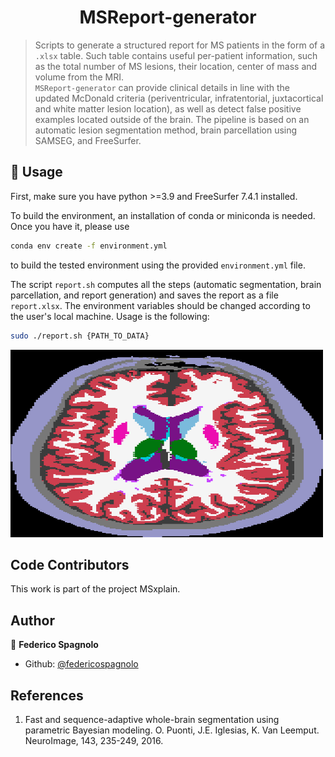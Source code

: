 <h1 align="center">MSReport-generator </h1>

> Scripts to generate a structured report for MS patients in the form of a `.xlsx` table. Such table contains useful per-patient information, such as the total number of MS lesions, their location, center of mass and volume from the MRI.
> <br /> `MSReport-generator` can provide clinical details in line with the updated McDonald criteria (periventricular, infratentorial, juxtacortical and white matter lesion location), as well as detect false positive examples located outside of the brain.
> The pipeline is based on an automatic lesion segmentation method, brain parcellation using SAMSEG, and FreeSurfer.

## 🚀 Usage

First, make sure you have python >=3.9 and FreeSurfer 7.4.1 installed.

To build the environment, an installation of conda or miniconda is needed. Once you have it, please use
```sh
conda env create -f environment.yml
```
to build the tested environment using the provided `environment.yml` file. 

The script `report.sh` computes all the steps (automatic segmentation, brain parcellation, and report generation) and saves the report as a file `report.xlsx`.
The environment variables should be changed according to the user's local machine.
Usage is the following:
```sh
sudo ./report.sh {PATH_TO_DATA}
```
<img src="samseg.png" alt="SAMSEG parcellation" width="500" height="300">

## Code Contributors

This work is part of the project MSxplain.

## Author

👤 **Federico Spagnolo**

- Github: [@federicospagnolo](https://github.com/federicospagnolo)

## References
1. Fast and sequence-adaptive whole-brain segmentation using parametric Bayesian modeling. O. Puonti, J.E. Iglesias, K. Van Leemput. NeuroImage, 143, 235-249, 2016.
